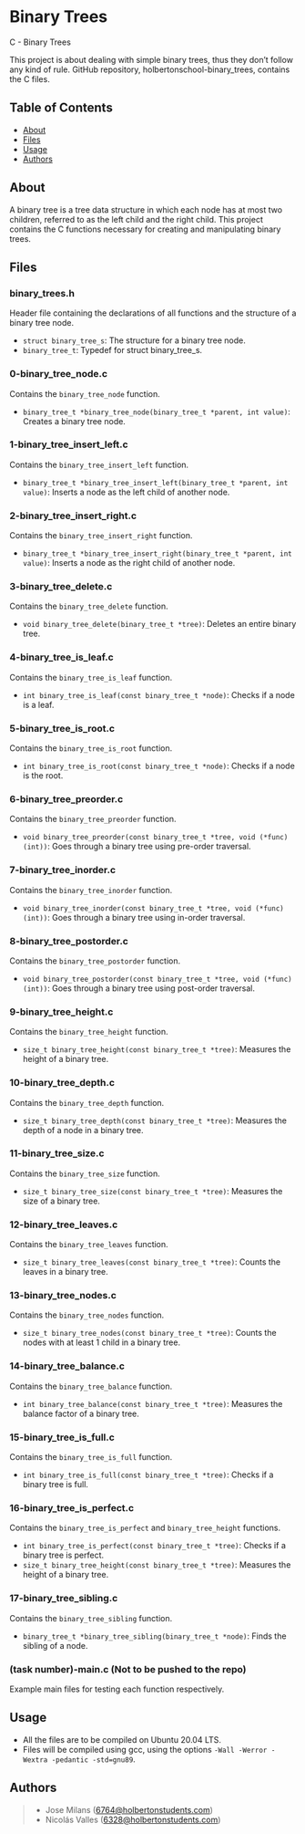 # Binary Trees
C - Binary Trees

This project is about dealing with simple binary trees, thus they don’t follow any kind of rule. GitHub repository, holbertonschool-binary_trees, contains the C files.

## Table of Contents

- [About](#about)
- [Files](#files)
- [Usage](#usage)
- [Authors](#authors)

## About

A binary tree is a tree data structure in which each node has at most two children, referred to as the left child and the right child. This project contains the C functions necessary for creating and manipulating binary trees.

## Files

### binary_trees.h

Header file containing the declarations of all functions and the structure of a binary tree node.

- `struct binary_tree_s`: The structure for a binary tree node.
- `binary_tree_t`: Typedef for struct binary_tree_s.

### 0-binary_tree_node.c

Contains the `binary_tree_node` function.

- `binary_tree_t *binary_tree_node(binary_tree_t *parent, int value)`: Creates a binary tree node.

### 1-binary_tree_insert_left.c

Contains the `binary_tree_insert_left` function.

- `binary_tree_t *binary_tree_insert_left(binary_tree_t *parent, int value)`: Inserts a node as the left child of another node.

### 2-binary_tree_insert_right.c

Contains the `binary_tree_insert_right` function.

- `binary_tree_t *binary_tree_insert_right(binary_tree_t *parent, int value)`: Inserts a node as the right child of another node.

### 3-binary_tree_delete.c

Contains the `binary_tree_delete` function.

- `void binary_tree_delete(binary_tree_t *tree)`: Deletes an entire binary tree.

### 4-binary_tree_is_leaf.c

Contains the `binary_tree_is_leaf` function.

- `int binary_tree_is_leaf(const binary_tree_t *node)`: Checks if a node is a leaf.

### 5-binary_tree_is_root.c

Contains the `binary_tree_is_root` function.

- `int binary_tree_is_root(const binary_tree_t *node)`: Checks if a node is the root.

### 6-binary_tree_preorder.c

Contains the `binary_tree_preorder` function.

- `void binary_tree_preorder(const binary_tree_t *tree, void (*func)(int))`: Goes through a binary tree using pre-order traversal.

### 7-binary_tree_inorder.c

Contains the `binary_tree_inorder` function.

- `void binary_tree_inorder(const binary_tree_t *tree, void (*func)(int))`: Goes through a binary tree using in-order traversal.

### 8-binary_tree_postorder.c

Contains the `binary_tree_postorder` function.

- `void binary_tree_postorder(const binary_tree_t *tree, void (*func)(int))`: Goes through a binary tree using post-order traversal.

### 9-binary_tree_height.c

Contains the `binary_tree_height` function.

- `size_t binary_tree_height(const binary_tree_t *tree)`: Measures the height of a binary tree.

### 10-binary_tree_depth.c

Contains the `binary_tree_depth` function.

- `size_t binary_tree_depth(const binary_tree_t *tree)`: Measures the depth of a node in a binary tree.

### 11-binary_tree_size.c

Contains the `binary_tree_size` function.

- `size_t binary_tree_size(const binary_tree_t *tree)`: Measures the size of a binary tree.

### 12-binary_tree_leaves.c

Contains the `binary_tree_leaves` function.

- `size_t binary_tree_leaves(const binary_tree_t *tree)`: Counts the leaves in a binary tree.

### 13-binary_tree_nodes.c

Contains the `binary_tree_nodes` function.

- `size_t binary_tree_nodes(const binary_tree_t *tree)`: Counts the nodes with at least 1 child in a binary tree.

### 14-binary_tree_balance.c

Contains the `binary_tree_balance` function.

- `int binary_tree_balance(const binary_tree_t *tree)`: Measures the balance factor of a binary tree.

### 15-binary_tree_is_full.c

Contains the `binary_tree_is_full` function.

- `int binary_tree_is_full(const binary_tree_t *tree)`: Checks if a binary tree is full.

### 16-binary_tree_is_perfect.c

Contains the `binary_tree_is_perfect` and `binary_tree_height` functions.

- `int binary_tree_is_perfect(const binary_tree_t *tree)`: Checks if a binary tree is perfect.
- `size_t binary_tree_height(const binary_tree_t *tree)`: Measures the height of a binary tree.

### 17-binary_tree_sibling.c

Contains the `binary_tree_sibling` function.

- `binary_tree_t *binary_tree_sibling(binary_tree_t *node)`: Finds the sibling of a node.

### (task number)-main.c (Not to be pushed to the repo)

Example main files for testing each function respectively.

## Usage

- All the files are to be compiled on Ubuntu 20.04 LTS.
- Files will be compiled using gcc, using the options `-Wall -Werror -Wextra -pedantic -std=gnu89`.

## Authors

>* Jose Milans (6764@holbertonstudents.com)
>* Nicolás Valles (6328@holbertonstudents.com)
